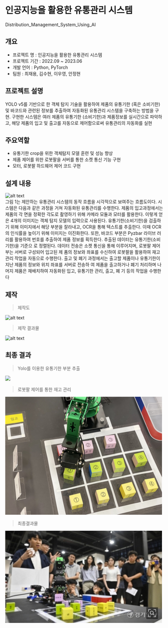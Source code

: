 # 인공지능을 활용한 유통관리 시스템

Distribution_Management_System_Using_AI

## 개요

- 프로젝트 명 : 인공지능을 활용한 유통관리 시스템
- 프로젝트 기간 : 2022.09 ~ 2023.06
- 개발 언어 : Python, PyTorch
- 팀원 : 최재용, 김수현, 이우영, 안정현

## 프로젝트 설명

YOLO v5를 기반으로 한 객체 탐지 기술을 활용하여 제품의 유통기한 (혹은 소비기한) 및 바코드와 관련된 정보를 추출하여 자동화된 유통관리 시스템을 구축하는 방법을 구현. 구현한 시스템은 여러 제품의 유통기한 (소비기한)과 제품정보를 실시간으로 파악하고, 해당 제품의 입고 및 출고를 자동으로 제어함으로써 유통관리의 자동화를 실현

## 주요역할

- 유통기한 crop을 위한 객체탐지 모델 훈련 및 성능 향상
- 제품 제어를 위한 로봇팔을 서버를 통한 소켓 통신 기능 구현
- 모터, 로봇팔 하드웨어 제어 코드 구현

## 설계 내용
![alt text](image.png) <br />
그림 1는 제안하는 유통관리 시스템의 동작 흐름을 시각적으로 보여주는 흐름도이다. 시스템은 다음과 
같은 과정을 거쳐 자동화된 유통관리를 수행한다. 제품의 입고과정에서는 제품의 각 면을 정확한 각도로 
촬영하기 위해 카메라 모듈과 모터를 활용한다. 이렇게 얻은 4개의 이미지는 객체 탐지 모델의 입력으로 
사용된다. 유통기한(소비기한)을 검출하기 위해 이미지에서 해당 부분을 잘라내고, OCR을 통해 텍스트를 
추출한다. 이때 OCR의 인식률을 높이기 위해 이미지는 이진화한다. 또한, 바코드 부분은 Pyzbar 라이브
러리를 활용하여 번호를 추출하여 제품 정보를 획득한다. 추출된 데이터는 유통기한(소비기한)을 기준으
로 정렬된다. 데이터 전송은 소켓 통신을 통해 이루어지며, 로봇팔 제어부는 서버로 구성되어 입고된 제
품의 정보와 좌표를 수신하여 로봇팔을 활용하여 재고관리 작업을 자동으로 수행한다. 출고 및 폐기 과정에서는 출고할 제품이나 유통기한이 지난 제품의 정보와 위치 좌표를 서버로 전송하
여 제품을 출고하거나 폐기 처리하며 나머지 제품은 재배치하여 자동화된 입고, 유통기한 관리, 출고, 폐
기 등의 작업을 수행한다

## 제작
>  제작도

![alt text](image-1.png)

> 제작 결과물

![alt text](image-2.png)
## 최종 결과

>  Yolo를 이용한 유통기한 부분 추출

<img src="./image/detectionImg.png" style="width:500px; maring:0 auto"/>

>  로봇팔 제어를 통한 재고 관리

<img src="./image/robotImg.jpeg"  style="width:500px;"/>

>  최종결과물

<img src="./image/result.jpeg " style="width:500px;"/>
